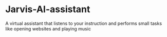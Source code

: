 # Jarvis-AI-assistant
A virtual assistant that listens to your instruction and performs small tasks like opening websites and playing music
